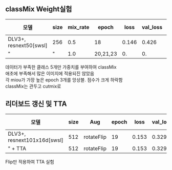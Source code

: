 
## classMix Weight실험
|모델|size|mix_rate|epoch|loss|val_loss|mIoU1|mIoU2|mIoU3|LB score|
|------|---|---|---|---|---|---|---|---|---|
|DLV3+, resnext50[swsl]|256|0.5|18|0.146|0.426|0.438|0.524|0.571|-|
|"|"|1.0|20,21,23|0.|0.|0.|0.|0.|0.5809|

데이터가 부족한 클래스 5개만 가중치를 부여하여 classMix<br>
애초에 부족해서 많은 이미지에 적용되진 않았음<br>
각 miou가 가장 높은 epoch 3개를 앙상블. 점수가 크게 하락함<br>
classMix는 관두고 cutmix로 


## 리더보드 갱신 및 TTA
|모델|size|Aug|epoch|loss|val_loss|mIoU1|mIoU2|mIoU3|LB score|
|------|---|---|---|---|---|---|---|---|---|
|DLV3+, resnext101x16d[swsl]|512|rotateFlip|19|0.153|0.329|0.521|0.612|0.643|0.6419|
|" + TTA|512|rotateFlip|19|0.153|0.329|0.521|0.612|0.643|0.6521|

Flip만 적용하여 TTA 실험
